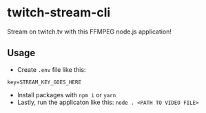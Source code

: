 # twitch-stream-cli

Stream on twitch.tv with this FFMPEG node.js application!

## Usage

- Create `.env` file like this:

```
key=STREAM_KEY_GOES_HERE
```

- Install packages with `npm i` or `yarn`
- Lastly, run the applicaton like this: `node . <PATH TO VIDEO FILE>`

